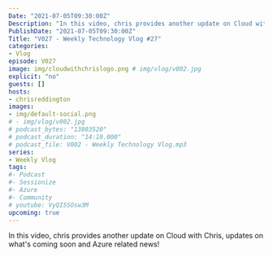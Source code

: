 ```yaml
---
Date: "2021-07-05T09:30:00Z"
Description: "In this video, chris provides another update on Cloud with Chris, updates on what's coming soon and Azure related news!"
PublishDate: "2021-07-05T09:30:00Z"
Title: "V027 - Weekly Technology Vlog #27"
categories:
- Vlog
episode: V027
image: img/cloudwithchrislogo.png # img/vlog/v002.jpg
explicit: "no"
guests: []
hosts:
- chrisreddington
images:
- img/default-social.png
# - img/vlog/v002.jpg
# podcast_bytes: "13803520"
# podcast_duration: "14:19.000"
# podcast_file: V002 - Weekly Technology Vlog.mp3
series:
- Weekly Vlog
tags:
#- Podcast
#- Sessionize
#- Azure
#- Community
# youtube: VyQI5SOsw3M
upcoming: true
---
```

In this video, chris provides another update on Cloud with Chris, updates on what's coming soon and Azure related news!